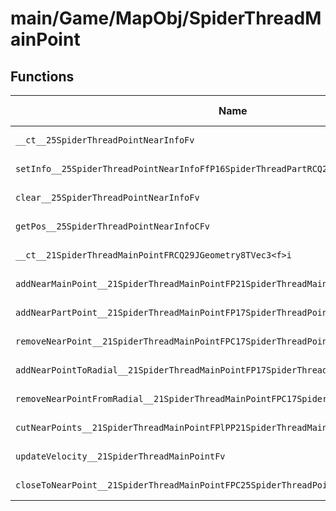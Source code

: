 # main/Game/MapObj/SpiderThreadMainPoint

## Functions

| Name | Address | Match % |
|------|---------|---------|
| `__ct__25SpiderThreadPointNearInfoFv` | `0x802318E8` | :x: (0.0%) |
| `setInfo__25SpiderThreadPointNearInfoFfP16SpiderThreadPartRCQ29JGeometry8TVec3<f>` | `0x80231908` | :x: (0.0%) |
| `clear__25SpiderThreadPointNearInfoFv` | `0x80231980` | :x: (0.0%) |
| `getPos__25SpiderThreadPointNearInfoCFv` | `0x802319A0` | :x: (0.0%) |
| `__ct__21SpiderThreadMainPointFRCQ29JGeometry8TVec3<f>i` | `0x802319D0` | :x: (0.0%) |
| `addNearMainPoint__21SpiderThreadMainPointFP21SpiderThreadMainPointP16SpiderThreadPart` | `0x80231A4C` | :x: (0.0%) |
| `addNearPartPoint__21SpiderThreadMainPointFP17SpiderThreadPointf` | `0x80231AB4` | :x: (0.0%) |
| `removeNearPoint__21SpiderThreadMainPointFPC17SpiderThreadPoint` | `0x80231B18` | :x: (0.0%) |
| `addNearPointToRadial__21SpiderThreadMainPointFP17SpiderThreadPoint` | `0x80231BE8` | :x: (0.0%) |
| `removeNearPointFromRadial__21SpiderThreadMainPointFPC17SpiderThreadPoint` | `0x80231C7C` | :x: (0.0%) |
| `cutNearPoints__21SpiderThreadMainPointFPlPP21SpiderThreadMainPoint` | `0x80231CF0` | :x: (0.0%) |
| `updateVelocity__21SpiderThreadMainPointFv` | `0x80231DD0` | :x: (0.0%) |
| `closeToNearPoint__21SpiderThreadMainPointFPC25SpiderThreadPointNearInfo` | `0x80231E90` | :x: (0.0%) |